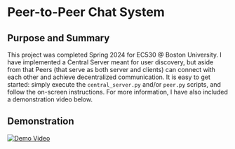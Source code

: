 # Peer-to-Peer Chat System

## Purpose and Summary

This project was completed Spring 2024 for EC530 @ Boston University. I have implemented a Central Server meant for user discovery, but aside from that Peers (that serve as both server and clients) can connect with each other and achieve decentralized communication. It is easy to get started: simply execute the `central_server.py` and/or `peer.py` scripts, and follow the on-screen instructions. For more information, I have also included a demonstration video below.

## Demonstration

[![Demo Video](https://img.youtube.com/vi/UzjrAxRoDU0/0.jpg)](https://www.youtube.com/watch?v=UzjrAxRoDU0)
